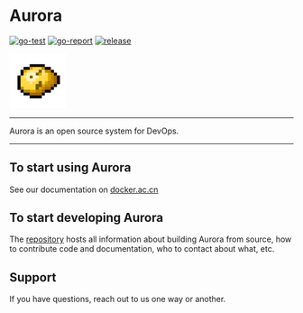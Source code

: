 # Aurora
[![go-test](https://github.com/MR5356/aurora/workflows/Go%20Test/badge.svg?branch=master)](https://github.com/MR5356/aurora/actions?query=branch%3Amaster)
[![go-report](https://goreportcard.com/badge/github.com/MR5356/aurora)](https://goreportcard.com/report/github.com/MR5356/aurora)
[![release](https://img.shields.io/github/v/release/MR5356/aurora)](https://github.com/MR5356/aurora/releases)

<img src="./logo/logo.svg" width="100">

----

Aurora is an open source system for DevOps.

----

## To start using Aurora

See our documentation on [docker.ac.cn](https://docker.ac.cn)

## To start developing Aurora

The [repository](/) hosts all information about 
building Aurora from source, how to contribute code 
and documentation, who to contact about what, etc.

## Support

If you have questions, reach out to us one way or another.